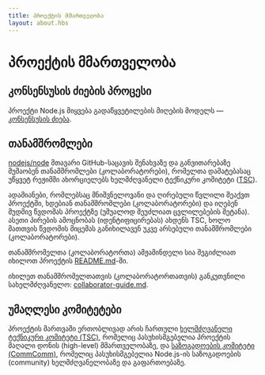 ```yaml
---
title: პროექტის მმართველობა
layout: about.hbs
---
```


# პროექტის მმართველობა

## კონსენსუსის ძიების პროცესი

პროექტი Node.js მიყვება გადაწყვეტილების მიღების მოდელს — [კონსენსუსის ძიება][].

## თანამშრომლები

[nodejs/node][] მთავარი GitHub-საცავის შენახვაზე და განვითარებაზე მუშაობენ თანამშრომლები (კოლაბორატორები),
რომელთა დამატებასაც უწყვეტ რეჟიმში ახორციელებს ხელმძღვანელი ტექნიკური კომიტეტი ([TSC][]).

ადამიანები, რომლებსაც მნიშვნელოვანი და ღირებული წვლილი შეაქვთ პროექტში, ხდებიან თანამშრომლები (კოლაბორატორები)
და იღებენ მუდმივ წვდომას პროექტზე (უშუალოდ შეუძლიათ ცვლილებების შეტანა). ასეთი პირების ამოცნობას (იდენტიფიცირებას) ახდენს
TSC, ხოლო მათთვის წვდომის მიცემას განიხილავენ უკვე არსებული თანამშრომლები (კოლაბორატორები).

თანამშრომელთა (კოლაბორატორთა) ამჟამინდელი სია შეგიძლიათ იხილოთ პროექტის [README.md][]-ში.

იხილეთ თანამშრომელთათვის (კოლაბორატორთათვის) განკუთვნილი სახელმძღვანელო: [collaborator-guide.md][].

## უმაღლესი კომიტეტები

პროექტის მართვაში ერთობლივად არის ჩართული [ხელმძღვანელი ტექნიკური კომიტეტი (TSC)][],
რომელიც პასუხისმგებელია პროექტის მაღალი დონის (high-level) მმართველობაზე, და
[საზოგადოების კომიტეტი (CommComm)][], რომელიც პასუხისმგებელია Node.js-ის
საზოგადოების (community) ხელმძღვანელობაზე და გაფართოებაზე.

[collaborator-guide.md]: https://github.com/nodejs/node/blob/master/doc/contributing/collaborator-guide.md
[საზოგადოების კომიტეტი (CommComm)]: https://github.com/nodejs/community-committee/blob/master/Community-Committee-Charter.md
[კონსენსუსის ძიება]: https://en.wikipedia.org/wiki/Consensus-seeking_decision-making
[README.md]: https://github.com/nodejs/node/blob/master/README.md#current-project-team-members
[ხელმძღვანელი ტექნიკური კომიტეტი (TSC)]: https://github.com/nodejs/TSC/blob/master/TSC-Charter.md
[TSC]: https://github.com/nodejs/TSC
[nodejs/node]: https://github.com/nodejs/node
